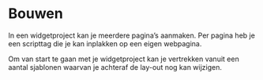 ---
---

# Bouwen

In een widgetproject kan je meerdere pagina’s aanmaken. Per pagina heb je een scripttag die je kan inplakken op een eigen webpagina.

Om van start te gaan met je widgetproject kan je vertrekken vanuit een aantal sjablonen waarvan je achteraf de lay-out nog kan wijzigen.

